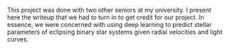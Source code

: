 This project was done with two other seniors at my university. I present here the writeup that we had to turn in to get credit for our project. In essence, we were concerned with using deep learning to predict stellar parameters of eclipsing binary star systems given radial velocities and light curves.
